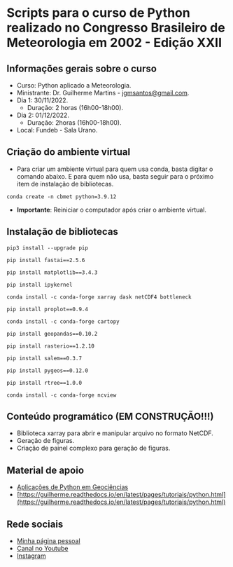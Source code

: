 # Scripts para o curso de Python realizado no Congresso Brasileiro de Meteorologia em 2002 - Edição XXII

## Informações gerais sobre o curso

* Curso: Python aplicado a Meteorologia.
* Ministrante: Dr. Guilherme Martins - jgmsantos@gmail.com.
* Dia 1: 30/11/2022.
  * Duração: 2 horas (16h00-18h00).
* Dia 2: 01/12/2022.
  * Duração: 2horas (16h00-18h00).
* Local: Fundeb - Sala Urano.

## Criação do ambiente virtual
* Para criar um ambiente virtual para quem usa conda, basta digitar o comando abaixo. E para quem não usa, basta seguir para o próximo item de instalação de bibliotecas.

```conda create -n cbmet python=3.9.12```

* **Importante**: Reiniciar o computador após criar o ambiente virtual.

## Instalação de bibliotecas
```pip3 install --upgrade pip```

```pip install fastai==2.5.6```

```pip install matplotlib==3.4.3```

```pip install ipykernel```

```conda install -c conda-forge xarray dask netCDF4 bottleneck```

```pip install proplot==0.9.4```

```conda install -c conda-forge cartopy```

```pip install geopandas==0.10.2```

```pip install rasterio==1.2.10```

```pip install salem==0.3.7```

```pip install pygeos==0.12.0```

```pip install rtree==1.0.0```

```conda install -c conda-forge ncview```

## Conteúdo programático (EM CONSTRUÇÃO!!!)

* Biblioteca xarray para abrir e manipular arquivo no formato NetCDF.
* Geração de figuras.
* Criação de painel complexo para geração de figuras.

## Material de apoio

* [Aplicações de Python em Geociências](https://drive.google.com/file/d/15_62F9lb21XDhCsYL_YoKIuuAATNWpNw/view)
* [https://guilherme.readthedocs.io/en/latest/pages/tutoriais/python.html](https://guilherme.readthedocs.io/en/latest/pages/tutoriais/python.html)

## Rede sociais

* [Minha página pessoal](https://guilherme.readthedocs.io/en/latest)
* [Canal no Youtube](https://www.youtube.com/c/CursosLibertatem)
* [Instagram](https://www.instagram.com/cursos.libertatem)